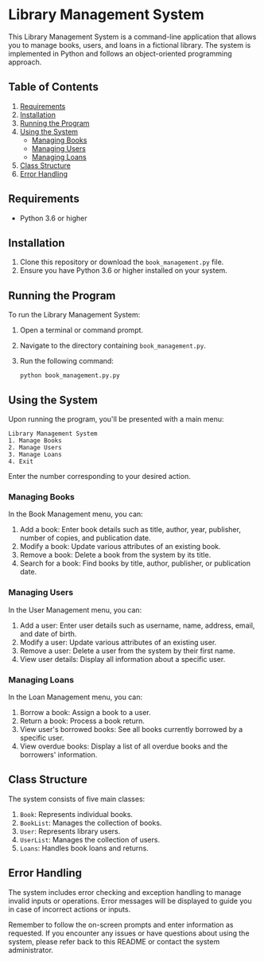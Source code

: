 # Library Management System

This Library Management System is a command-line application that allows you to manage books, users, and loans in a fictional library. The system is implemented in Python and follows an object-oriented programming approach.

## Table of Contents
1. [Requirements](#requirements)
2. [Installation](#installation)
3. [Running the Program](#running-the-program)
4. [Using the System](#using-the-system)
   - [Managing Books](#managing-books)
   - [Managing Users](#managing-users)
   - [Managing Loans](#managing-loans)
5. [Class Structure](#class-structure)
6. [Error Handling](#error-handling)

## Requirements

- Python 3.6 or higher

## Installation

1. Clone this repository or download the `book_management.py` file.
2. Ensure you have Python 3.6 or higher installed on your system.

## Running the Program

To run the Library Management System:

1. Open a terminal or command prompt.
2. Navigate to the directory containing `book_management.py`.
3. Run the following command:

   ```
   python book_management.py.py
   ```

## Using the System

Upon running the program, you'll be presented with a main menu:

```
Library Management System
1. Manage Books
2. Manage Users
3. Manage Loans
4. Exit
```

Enter the number corresponding to your desired action.

### Managing Books

In the Book Management menu, you can:

1. Add a book: Enter book details such as title, author, year, publisher, number of copies, and publication date.
2. Modify a book: Update various attributes of an existing book.
3. Remove a book: Delete a book from the system by its title.
4. Search for a book: Find books by title, author, publisher, or publication date.

### Managing Users

In the User Management menu, you can:

1. Add a user: Enter user details such as username, name, address, email, and date of birth.
2. Modify a user: Update various attributes of an existing user.
3. Remove a user: Delete a user from the system by their first name.
4. View user details: Display all information about a specific user.

### Managing Loans

In the Loan Management menu, you can:

1. Borrow a book: Assign a book to a user.
2. Return a book: Process a book return.
3. View user's borrowed books: See all books currently borrowed by a specific user.
4. View overdue books: Display a list of all overdue books and the borrowers' information.

## Class Structure

The system consists of five main classes:

1. `Book`: Represents individual books.
2. `BookList`: Manages the collection of books.
3. `User`: Represents library users.
4. `UserList`: Manages the collection of users.
5. `Loans`: Handles book loans and returns.

## Error Handling

The system includes error checking and exception handling to manage invalid inputs or operations. Error messages will be displayed to guide you in case of incorrect actions or inputs.

Remember to follow the on-screen prompts and enter information as requested. If you encounter any issues or have questions about using the system, please refer back to this README or contact the system administrator.

